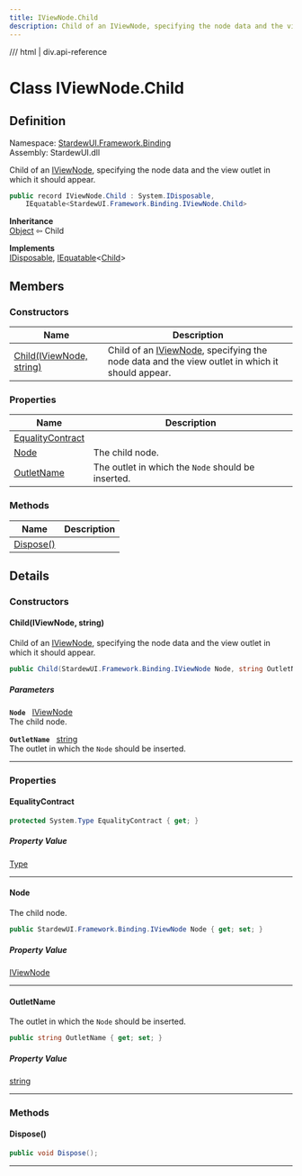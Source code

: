 ```yaml
---
title: IViewNode.Child
description: Child of an IViewNode, specifying the node data and the view outlet in which it should appear.
---
```


<link rel="stylesheet" href="/StardewUI/stylesheets/reference.css" />

/// html | div.api-reference

# Class IViewNode.Child

## Definition

<div class="api-definition" markdown>

Namespace: [StardewUI.Framework.Binding](index.md)  
Assembly: StardewUI.dll  

</div>

Child of an [IViewNode](iviewnode.md), specifying the node data and the view outlet in which it should appear.

```cs
public record IViewNode.Child : System.IDisposable, 
    IEquatable<StardewUI.Framework.Binding.IViewNode.Child>
```

**Inheritance**  
[Object](https://learn.microsoft.com/en-us/dotnet/api/system.object) ⇦ Child

**Implements**  
[IDisposable](https://learn.microsoft.com/en-us/dotnet/api/system.idisposable), [IEquatable](https://learn.microsoft.com/en-us/dotnet/api/system.iequatable-1)<[Child](iviewnode.child.md)>

## Members

### Constructors

 | Name | Description |
| --- | --- |
| [Child(IViewNode, string)](#childiviewnode-string) | Child of an [IViewNode](iviewnode.md), specifying the node data and the view outlet in which it should appear. | 

### Properties

 | Name | Description |
| --- | --- |
| [EqualityContract](#equalitycontract) |  | 
| [Node](#node) | The child node. | 
| [OutletName](#outletname) | The outlet in which the `Node` should be inserted. | 

### Methods

 | Name | Description |
| --- | --- |
| [Dispose()](#dispose) |  | 

## Details

### Constructors

#### Child(IViewNode, string)

Child of an [IViewNode](iviewnode.md), specifying the node data and the view outlet in which it should appear.

```cs
public Child(StardewUI.Framework.Binding.IViewNode Node, string OutletName);
```

##### Parameters

**`Node`** &nbsp; [IViewNode](iviewnode.md)  
The child node.

**`OutletName`** &nbsp; [string](https://learn.microsoft.com/en-us/dotnet/api/system.string)  
The outlet in which the `Node` should be inserted.

-----

### Properties

#### EqualityContract



```cs
protected System.Type EqualityContract { get; }
```

##### Property Value

[Type](https://learn.microsoft.com/en-us/dotnet/api/system.type)

-----

#### Node

The child node.

```cs
public StardewUI.Framework.Binding.IViewNode Node { get; set; }
```

##### Property Value

[IViewNode](iviewnode.md)

-----

#### OutletName

The outlet in which the `Node` should be inserted.

```cs
public string OutletName { get; set; }
```

##### Property Value

[string](https://learn.microsoft.com/en-us/dotnet/api/system.string)

-----

### Methods

#### Dispose()



```cs
public void Dispose();
```

-----

